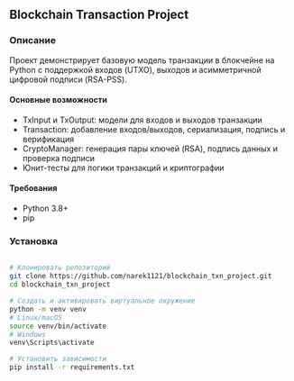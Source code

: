 ## Blockchain Transaction Project

### Описание

Проект демонстрирует базовую модель транзакции в блокчейне на Python с поддержкой входов (UTXO), выходов и асимметричной цифровой подписи (RSA-PSS).

#### Основные возможности

* TxInput и TxOutput: модели для входов и выходов транзакции
* Transaction: добавление входов/выходов, сериализация, подпись и верификация
* CryptoManager: генерация пары ключей (RSA), подпись данных и проверка подписи
* Юнит-тесты для логики транзакций и криптографии


#### Требования

* Python 3.8+ 
* pip

### Установка

```bash

# Клонировать репозиторий
git clone https://github.com/narek1121/blockchain_txn_project.git
cd blockchain_txn_project

# Создать и активировать виртуальное окружение
python -m venv venv
# Linux/macOS
source venv/bin/activate
# Windows
venv\Scripts\activate

# Установить зависимости
pip install -r requirements.txt

```

